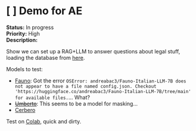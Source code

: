 # [ ] Demo for AE

**Status:** In progress  
**Priority:** High  
**Description:**

Show we can set up a RAG+LLM to answer questions about legal stuff, loading the database from [here](https://bancadatigiurisprudenza.giustiziatributaria.gov.it/ricerca).

Models to test:

- [Fauno](https://huggingface.co/andreabac3/Fauno-Italian-LLM-7B): Got the error `OSError: andreabac3/Fauno-Italian-LLM-7B does not appear to have a file named config.json. Checkout 'https://huggingface.co/andreabac3/Fauno-Italian-LLM-7B/tree/main' for available files.`... What?
- ~~[Umberto](https://github.com/musixmatchresearch/umberto)~~: This seems to be a model for masking...
- [Cerbero](https://github.com/galatolofederico/cerbero-7b)

Test on [Colab](https://colab.research.google.com/drive/1QP7avU0pY2Qc0u46tOMsf8Hu5ueeNU4W#scrollTo=Aw18Ox_GAo9B), quick and dirty.
